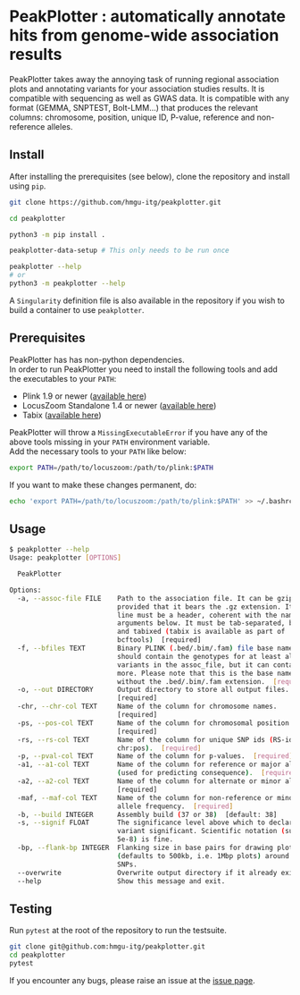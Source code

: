 # PeakPlotter : automatically annotate hits from genome-wide association results

PeakPlotter takes away the annoying task of running regional association plots and annotating variants for your association studies results. It is compatible with sequencing as well as GWAS data. It is compatible with any format (GEMMA, SNPTEST, Bolt-LMM...) that produces the relevant columns: chromosome, position, unique ID, P-value, reference and non-reference alleles.

## Install

After installing the prerequisites (see below), clone the repository and install using `pip`.
```bash
git clone https://github.com/hmgu-itg/peakplotter.git

cd peakplotter

python3 -m pip install .

peakplotter-data-setup # This only needs to be run once

peakplotter --help
# or 
python3 -m peakplotter --help
```

A `Singularity` definition file is also available in the repository if you wish to build a container to use `peakplotter`.

## Prerequisites
PeakPlotter has has non-python dependencies.  
In order to run PeakPlotter you need to install the following tools and add the executables to your `PATH`:
* Plink 1.9 or newer ([available here](https://www.cog-genomics.org/plink/1.9/))
* LocusZoom Standalone 1.4 or newer ([available here](http://genome.sph.umich.edu/wiki/LocusZoom_Standalone))
* Tabix ([available here](https://github.com/samtools/htslib))

PeakPlotter will throw a `MissingExecutableError` if you have any of the above tools missing in your `PATH` environment variable.  
Add the necessary tools to your `PATH` like below:  
```bash
export PATH=/path/to/locuszoom:/path/to/plink:$PATH
```

If you want to make these changes permanent, do:
```bash
echo 'export PATH=/path/to/locuszoom:/path/to/plink:$PATH' >> ~/.bashrc
```

## Usage
```bash
$ peakplotter --help
Usage: peakplotter [OPTIONS]

  PeakPlotter

Options:
  -a, --assoc-file FILE    Path to the association file. It can be gzipped,
                           provided that it bears the .gz extension. Its first
                           line must be a header, coherent with the name
                           arguments below. It must be tab-separated, bgzipped
                           and tabixed (tabix is available as part of
                           bcftools)  [required]
  -f, --bfiles TEXT        Binary PLINK (.bed/.bim/.fam) file base name. This
                           should contain the genotypes for at least all the
                           variants in the assoc_file, but it can contain
                           more. Please note that this is the base name,
                           without the .bed/.bim/.fam extension.  [required]
  -o, --out DIRECTORY      Output directory to store all output files.
                           [required]
  -chr, --chr-col TEXT     Name of the column for chromosome names.
                           [required]
  -ps, --pos-col TEXT      Name of the column for chromosomal position.
                           [required]
  -rs, --rs-col TEXT       Name of the column for unique SNP ids (RS-id or
                           chr:pos).  [required]
  -p, --pval-col TEXT      Name of the column for p-values.  [required]
  -a1, --a1-col TEXT       Name of the column for reference or major allele
                           (used for predicting consequence).  [required]
  -a2, --a2-col TEXT       Name of the column for alternate or minor allele.
                           [required]
  -maf, --maf-col TEXT     Name of the column for non-reference or minor
                           allele frequency.  [required]
  -b, --build INTEGER      Assembly build (37 or 38)  [default: 38]
  -s, --signif FLOAT       The significance level above which to declare a
                           variant significant. Scientific notation (such as
                           5e-8) is fine.
  -bp, --flank-bp INTEGER  Flanking size in base pairs for drawing plots
                           (defaults to 500kb, i.e. 1Mbp plots) around lead
                           SNPs.
  --overwrite              Overwrite output directory if it already exists.
  --help                   Show this message and exit.
``` 

## Testing
Run `pytest` at the root of the repository to run the testsuite.

```bash
git clone git@github.com:hmgu-itg/peakplotter.git
cd peakplotter
pytest
```

If you encounter any bugs, please raise an issue at the [issue page](https://github.com/hmgu-itg/peakplotter/issues).
